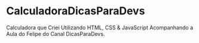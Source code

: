 # CalculadoraDicasParaDevs
Calculadora que Criei Utilizando HTML, CSS &amp; JavaScript Acompanhando a Aula do Felipe do Canal DicasParaDevs.
